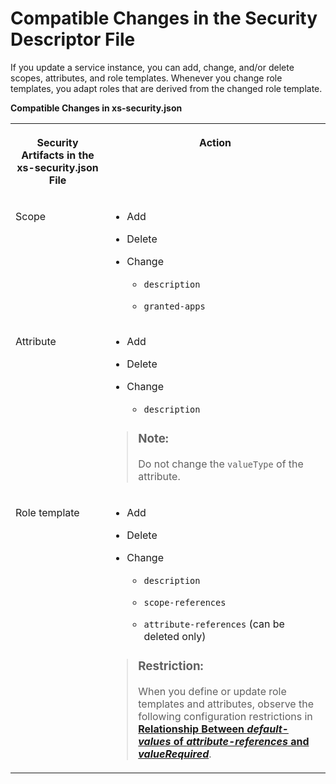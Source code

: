 <!-- loioc3b892e703174badb93f1ab35f76c354 -->

# Compatible Changes in the Security Descriptor File

If you update a service instance, you can add, change, and/or delete scopes, attributes, and role templates. Whenever you change role templates, you adapt roles that are derived from the changed role template.



**Compatible Changes in xs-security.json**


<table>
<tr>
<th valign="top">

Security Artifacts in the xs-security.json File

</th>
<th valign="top">

Action

</th>
</tr>
<tr>
<td valign="top">

Scope

</td>
<td valign="top">

-   Add

-   Delete

-   Change

    -   `description`

    -   `granted-apps`




</td>
</tr>
<tr>
<td valign="top">

Attribute

</td>
<td valign="top">

-   Add

-   Delete

-   Change

    -   `description`



> ### Note:  
> Do not change the `valueType` of the attribute.



</td>
</tr>
<tr>
<td valign="top">

Role template

</td>
<td valign="top">

-   Add

-   Delete

-   Change

    -   `description`

    -   `scope-references`
    -   `attribute-references` \(can be deleted only\)


> ### Restriction:  
> When you define or update role templates and attributes, observe the following configuration restrictions in [**Relationship Between ***default-values*** of ***attribute-references*** and ***valueRequired*****](https://help.sap.com/docs/btp/sap-business-technology-platform/application-security-descriptor-configuration-syntax#loio517895a9612241259d6941dbf9ad81cb__section_c1n_jfd_tkb).



</td>
</tr>
</table>

